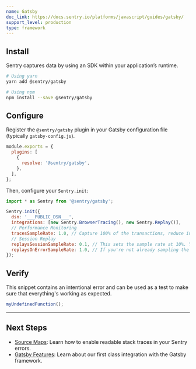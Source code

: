 ```yaml
---
name: Gatsby
doc_link: https://docs.sentry.io/platforms/javascript/guides/gatsby/
support_level: production
type: framework
---
```


## Install

Sentry captures data by using an SDK within your application’s runtime.

```bash
# Using yarn
yarn add @sentry/gatsby

# Using npm
npm install --save @sentry/gatsby
```

## Configure

Register the `@sentry/gatsby` plugin in your Gatsby configuration file (typically `gatsby-config.js`).

```javascript {filename:gatsby-config.js}
module.exports = {
  plugins: [
    {
      resolve: '@sentry/gatsby',
    },
  ],
};
```

Then, configure your `Sentry.init`:

```javascript {filename:sentry.config.js}
import * as Sentry from '@sentry/gatsby';

Sentry.init({
  dsn: '___PUBLIC_DSN___',
  integrations: [new Sentry.BrowserTracing(), new Sentry.Replay()],
  // Performance Monitoring
  tracesSampleRate: 1.0, // Capture 100% of the transactions, reduce in production!
  // Session Replay
  replaysSessionSampleRate: 0.1, // This sets the sample rate at 10%. You may want to change it to 100% while in development and then sample at a lower rate in production.
  replaysOnErrorSampleRate: 1.0, // If you're not already sampling the entire session, change the sample rate to 100% when sampling sessions where errors occur.
});
```

## Verify

This snippet contains an intentional error and can be used as a test to make sure that everything's working as expected.

```javascript
myUndefinedFunction();
```

---

## Next Steps

- [Source Maps](https://docs.sentry.io/platforms/javascript/guides/gatsby/sourcemaps/): Learn how to enable readable stack traces in your Sentry errors.
- [Gatsby Features](https://docs.sentry.io/platforms/javascript/guides/gatsby/features/): Learn about our first class integration with the Gatsby framework.
